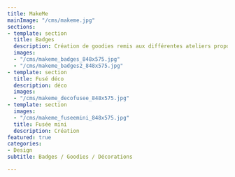 ```yaml
---
title: MakeMe
mainImage: "/cms/makeme.jpg"
sections:
- template: section
  title: Badges
  description: Création de goodies remis aux différentes ateliers proposés par MakeMe.
  images:
  - "/cms/makeme_badges_848x575.jpg"
  - "/cms/makeme_badges2_848x575.jpg"
- template: section
  title: Fusé déco
  description: déco
  images:
  - "/cms/makeme_decofusee_848x575.jpg"
- template: section
  images:
  - "/cms/makeme_fuseemini_848x575.jpg"
  title: Fusée mini
  description: Création
featured: true
categories:
- Design
subtitle: Badges / Goodies / Décorations

---
```

